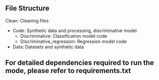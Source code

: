 ## File Structure
Clean: Cleaning files
- Code: Synthetic data and processing, discriminative model
  - Discriminative: Classification model code
  - Discriminative_regression: Regression model code
- Data: Datasets and synthetic data

## For detailed dependencies required to run the mode, please refer to requirements.txt

